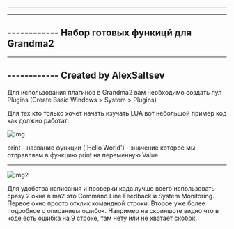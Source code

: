 ------------------------------------------------
------------ 
------------    Набор готовых функицй для Grandma2
------------ 
------------------------------------------------
------------    Created by AlexSaltsev
------------------------------------------------  

Для использования плагинов в Grandma2 вам необходимо создать пул Plugins (Create Basic Windows > System > Plugins)

Для тех кто только хочет начать изучать LUA вот небольшой пример код как должно работат:

![img](https://user-images.githubusercontent.com/29582986/156346354-4ffc31f9-9266-4423-8a6f-c370f013fddb.png)

print - название функции
('Hello World')  - значение которое мы отправляем в функцию print на переменную Value

------------------------------------------------  
![img2](https://user-images.githubusercontent.com/29582986/156346553-39c353c9-7c4e-46aa-b470-b5402d80b26b.png)

Для удобства написания и проверки кода лучше всего использовать сразу 2 окна в ma2 это Command Line Feedback и System Monitoring. Первое окно просто отклик командной строки. Второе уже более подробное с описанием ошибок. Например на скриншоте видно что в коде есть ошибка на 9 строке, там нету или не хватает скобок.
